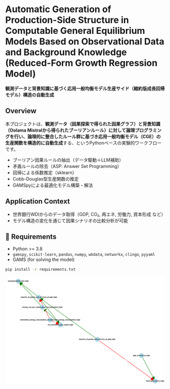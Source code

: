 # Automatic Generation of Production-Side Structure in Computable General Equilibrium Models Based on Observational Data and Background Knowledge (Reduced-Form Growth Regression Model)

**観測データと背景知識に基づく応用一般均衡モデル生産サイド（縮約版成長回帰モデル）構造の自動生成**

## Overview

本プロジェクトは、**観測データ（因果探索で得られた因果グラフ）と背景知識（Oolama Mistralから得られたブーリアンルール）に対して論理プログラミングを行い、論理的に整合したルール群に基づき応用一般均衡モデル（CGE）の生産関数を構造的に自動生成**する、というPythonベースの実験的ワークフローです。

- ブーリアン因果ルールの抽出（データ駆動＋LLM補助）
- 矛盾ルールの除去（ASP: Answer Set Programming）
- 回帰による係数推定（sklearn）
- Cobb-Douglas型生産関数の推定
- GAMSpyによる最適化モデル構築・解法

## Application Context

- 世界銀行WDIからのデータ取得（GDP, CO₂, 再エネ, 労働力, 資本形成 など）
- モデル構造の変化を通じて因果シナリオの比較分析が可能

## 🔧 Requirements

- Python >= 3.8
- `gamspy`, `scikit-learn`, `pandas`, `numpy`, `wbdata`, `networkx`, `clingo`, `pyyaml`
- GAMS (for solving the model)

```bash
pip install -r requirements.txt
```

![01](imgs/01.png)
